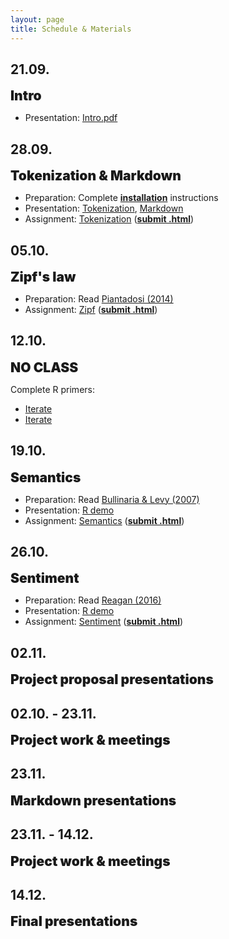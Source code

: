 ```yaml
---
layout: page
title: Schedule & Materials
---
```


<style>
e {
  font-size: 1.5em;
  font-weight: 900;
}

</style>

## 21.09.

<e>Intro</e>

- Presentation: <a href="https://dwulff.github.io/NLP_2021Autumn/assets/key/Intro.pdf">Intro.pdf</a>

## 28.09.

<e>Tokenization & Markdown</e>

- Preparation: Complete <a href="menu/installation"><b>installation</b></a> instructions
- Presentation: <a href="https://dwulff.github.io/NLP_2021Autumn/assets/sessions/Tokenization/Tokenization_intro.html">Tokenization</a>, <a href="https://dwulff.github.io/NLP_2021Autumn/assets/sessions/Tokenization/Markdown.html">Markdown</a>
- Assignment: <a href="https://dwulff.github.io/NLP_2021Autumn/assets/sessions/Tokenization/Tokenization.html">Tokenization</a> (<a href="mailto:nlp2020autumn@gmail.com?subject=Tokenization%20assignment" class="button"><b>submit .html</b></a>)

## 05.10.

<e>Zipf's law</e>

- Preparation: Read <a href="https://dwulff.github.io/NLP_2020Autumn/assets/pdf/Piantadosi2014.pdf">Piantadosi (2014)</a>
- Assignment: <a href="https://dwulff.github.io/NLP_2020Autumn/assets/sessions/Zipf/Zipf.html">Zipf</a> (<a href="mailto:nlp2020autumn@gmail.com?subject=Zipf%20assignment" class="button"><b>submit .html</b></a>)

## 12.10.

<e>NO CLASS</e>

Complete R primers:
- <a href="https://rstudio.cloud/learn/primers/5">Iterate</a>
- <a href="https://rstudio.cloud/learn/primers/6">Iterate</a>

## 19.10.

<e>Semantics</e>

- Preparation: Read <a href="https://dwulff.github.io/NLP_2020Autumn/assets/pdf/Bullinaria&Levy2007.pdf">Bullinaria & Levy (2007)</a>
- Presentation: <a href="https://dwulff.github.io/NLP_2020Autumn/assets/sessions/Semantics/R_demo.R">R demo</a>
- Assignment: <a href="https://dwulff.github.io/NLP_2020Autumn/assets/sessions/Semantics/Semantics.html">Semantics</a> (<a href="mailto:nlp2020autumn@gmail.com?subject=Semantics%20assignment" class="button"><b>submit .html</b></a>)

## 26.10.

<e>Sentiment</e>

- Preparation: Read <a href="https://dwulff.github.io/NLP_2020Autumn/assets/pdf/Reagan2016.pdf">Reagan (2016)</a>
- Presentation: <a href="https://dwulff.github.io/NLP_2020Autumn/assets/sessions/Sentiment/R_demo.R">R demo</a>
- Assignment: <a href="https://dwulff.github.io/NLP_2020Autumn/assets/sessions/Sentiment/Sentiment.html">Sentiment</a> (<a href="mailto:nlp2020autumn@gmail.com?subject=Sentiment%20assignment" class="button"><b>submit .html</b></a>)

## 02.11.

<e>Project proposal presentations</e>

## 02.10. - 23.11.

<e>Project work & meetings</e>

## 23.11.

<e>Markdown presentations</e>

## 23.11. - 14.12.

<e>Project work & meetings</e>

## 14.12.

<e>Final presentations</e>
